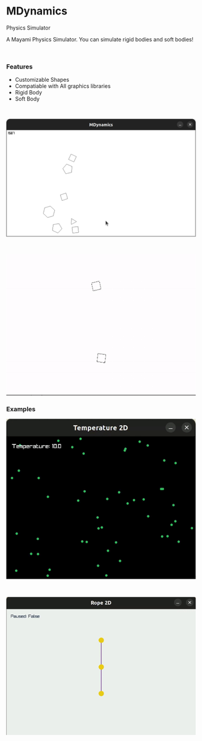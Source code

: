 # MDynamics
Physics Simulator

A Mayami Physics Simulator.
You can simulate rigid bodies and soft bodies!

<br />

### Features
* Customizable Shapes
* Compatiable with All graphics libraries
* Rigid Body
* Soft Body

<br />

![Demo](assets/screen1.png?raw=true "Demo")

<br />

![Collision](assets/vid1.gif?raw=true "Collision")

### Examples
![Temperature](assets/example1.gif?raw=true "Temperature")

<br />

![Rope](assets/example2.gif?raw=true "Rope")

